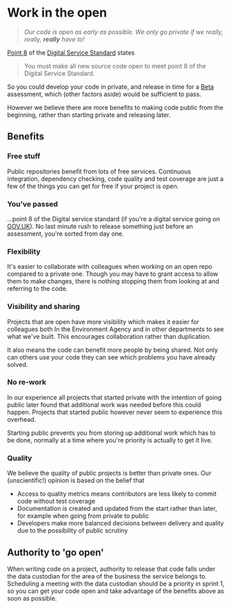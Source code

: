 # Work in the open

> *Our code is open as early as possible. We only go private if we really, really, **really** have to!*

[Point 8](https://www.gov.uk/service-manual/service-standard/make-all-new-source-code-open) of the [Digital Service Standard](https://www.gov.uk/service-manual/service-standard) states

> You must make all new source code open to meet point 8 of the Digital Service Standard.

So you could develop your code in private, and release in time for a [Beta](https://www.gov.uk/service-manual/agile-delivery/how-the-beta-phase-works) assessment, which (other factors aside) would be sufficient to pass.

However we believe there are more benefits to making code public from the beginning, rather than starting private and releasing later.

## Benefits

### Free stuff

Public repositories benefit from lots of free services. Continuous integration, dependency checking, code quality and test coverage are just a few of the things you can get for free if your project is open.

### You've passed

...point 8 of the Digital service standard (if you're a digital service going on [GOV.UK](https://gov.uk)). No last minute rush to release something just before an assessment, you're sorted from day one.

### Flexibility

It's easier to collaborate with colleagues when working on an open repo compared to a private one. Though you may have to grant access to allow them to make changes, there is nothing stopping them from looking at and referring to the code.

### Visibility and sharing

Projects that are open have more visibility which makes it easier for colleagues both In the Environment Agency and in other departments to see what we've built. This encourages collaboration rather than duplication.

It also means the code can benefit more people by being shared. Not only can others use your code they can see which problems you have already solved.

### No re-work

In our experience all projects that started private with the intention of going public later found that additional work was needed before this could happen. Projects that started public however never seem to experience this overhead.

Starting public prevents you from storing up additional work which has to be done, normally at a time where you're priority is actually to get it live.

### Quality

We believe the quality of public projects is better than private ones. Our (unscientific!) opinion is based on the belief that

- Access to quality metrics means contributors are less likely to commit code without test coverage
- Documentation is created and updated from the start rather than later, for example when going from private to public
- Developers make more balanced decisions between delivery and quality due to the possibility of public scrutiny

## Authority to 'go open'

When writing code on a project, authority to release that code falls under the data custodian for the area of the business the service belongs to. Scheduling a meeting with the data custodian should be a priority in sprint 1, so you can get your code open and take advantage of the benefits above as soon as possible.
